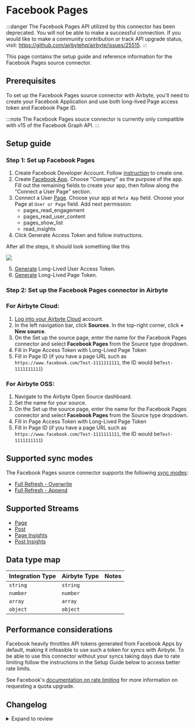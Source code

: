 # Facebook Pages

:::danger
The Facebook Pages API utilized by this connector has been deprecated. You will not be able to make a successful connection. If you would like to make a community contribution or track API upgrade status, visit: https://github.com/airbytehq/airbyte/issues/25515.
:::

This page contains the setup guide and reference information for the Facebook Pages source connector.

## Prerequisites

To set up the Facebook Pages source connector with Airbyte, you'll need to create your Facebook Application and use both long-lived Page access token and Facebook Page ID.

:::note
The Facebook Pages souce connector is currently only compatible with v15 of the Facebook Graph API.
:::

## Setup guide

### Step 1: Set up Facebook Pages

1. Create Facebook Developer Account. Follow [instruction](https://developers.facebook.com/async/registration/) to create one.
2. Create [Facebook App](https://developers.facebook.com/apps/). Choose "Company" as the purpose of the app. Fill out the remaining fields to create your app, then follow along the "Connect a User Page" section.
3. Connect a User [Page](https://developers.facebook.com/tools/explorer/). Choose your app at `Meta App` field. Choose your Page at `User or Page` field. Add next permission:
   - pages_read_engagement
   - pages_read_user_content
   - pages_show_list
   - read_insights
4. Click Generate Access Token and follow instructions.

After all the steps, it should look something like this

![](/.gitbook/assets/facebook-pages-1.png)

5. [Generate](https://developers.facebook.com/docs/facebook-login/guides/access-tokens/get-long-lived#get-a-long-lived-user-access-token) Long-Lived User Access Token.
6. [Generate](https://developers.facebook.com/docs/facebook-login/guides/access-tokens/get-long-lived#long-lived-page-token) Long-Lived Page Token.

### Step 2: Set up the Facebook Pages connector in Airbyte

### For Airbyte Cloud:

1. [Log into your Airbyte Cloud](https://cloud.airbyte.com/workspaces) account.
2. In the left navigation bar, click **Sources**. In the top-right corner, click **+ New source**.
3. On the Set up the source page, enter the name for the Facebook Pages connector and select **Facebook Pages** from the Source type dropdown.
4. Fill in Page Access Token with Long-Lived Page Token
5. Fill in Page ID (if you have a page URL such as `https://www.facebook.com/Test-1111111111`, the ID would be`Test-1111111111`)

### For Airbyte OSS:

1. Navigate to the Airbyte Open Source dashboard.
2. Set the name for your source.
3. On the Set up the source page, enter the name for the Facebook Pages connector and select **Facebook Pages** from the Source type dropdown.
4. Fill in Page Access Token with Long-Lived Page Token
5. Fill in Page ID (if you have a page URL such as `https://www.facebook.com/Test-1111111111`, the ID would be`Test-1111111111`)

## Supported sync modes

The Facebook Pages source connector supports the following [sync modes](https://docs.airbyte.com/cloud/core-concepts#connection-sync-modes):

- [Full Refresh - Overwrite](https://docs.airbyte.com/understanding-airbyte/connections/full-refresh-overwrite/)
- [Full Refresh - Append](https://docs.airbyte.com/understanding-airbyte/connections/full-refresh-append)

## Supported Streams

- [Page](https://developers.facebook.com/docs/graph-api/reference/v19.0/page/#overview)
- [Post](https://developers.facebook.com/docs/graph-api/reference/v19.0/page/feed)
- [Page Insights](https://developers.facebook.com/docs/graph-api/reference/v19.0/page/insights)
- [Post Insights](https://developers.facebook.com/docs/graph-api/reference/v19.0/insights)

## Data type map

| Integration Type | Airbyte Type | Notes |
| :--------------- | :----------- | :---- |
| `string`         | `string`     |       |
| `number`         | `number`     |       |
| `array`          | `array`      |       |
| `object`         | `object`     |       |

## Performance considerations

Facebook heavily throttles API tokens generated from Facebook Apps by default, making it infeasible to use such a token for syncs with Airbyte. To be able to use this connector without your syncs taking days due to rate limiting follow the instructions in the Setup Guide below to access better rate limits.

See Facebook's [documentation on rate limiting](https://developers.facebook.com/docs/graph-api/overview/rate-limiting) for more information on requesting a quota upgrade.

## Changelog

<details>
  <summary>Expand to review</summary>

| Version | Date       | Pull Request                                             | Subject                                                                                                                                                                |
|:--------|:-----------| :------------------------------------------------------- |:-----------------------------------------------------------------------------------------------------------------------------------------------------------------------|
| 1.1.0   | 2025-04-30 | [59126](https://github.com/airbytehq/airbyte/pull/59126) | Re-enable in cloud and update versions                                                                                                                                 |
| 1.0.32  | 2025-02-01 | [52793](https://github.com/airbytehq/airbyte/pull/52793) | Update dependencies                                                                                                                                                    |
| 1.0.31  | 2025-01-27 | [52122](https://github.com/airbytehq/airbyte/pull/52122/files) | Upgrade Facebook API to v21.0                                                                                                                                          |
| 1.0.30  | 2025-01-25 | [52373](https://github.com/airbytehq/airbyte/pull/52373) | Update dependencies                                                                                                                                                    |
| 1.0.29  | 2025-01-18 | [51637](https://github.com/airbytehq/airbyte/pull/51637) | Update dependencies                                                                                                                                                    |
| 1.0.28  | 2025-01-11 | [51056](https://github.com/airbytehq/airbyte/pull/51056) | Update dependencies                                                                                                                                                    |
| 1.0.27  | 2025-01-04 | [50923](https://github.com/airbytehq/airbyte/pull/50923) | Update dependencies                                                                                                                                                    |
| 1.0.26  | 2024-12-28 | [50530](https://github.com/airbytehq/airbyte/pull/50530) | Update dependencies                                                                                                                                                    |
| 1.0.25  | 2024-12-21 | [49997](https://github.com/airbytehq/airbyte/pull/49997) | Update dependencies                                                                                                                                                    |
| 1.0.24  | 2024-12-14 | [49154](https://github.com/airbytehq/airbyte/pull/49154) | Starting with this version, the Docker image is now rootless. Please note that this and future versions will not be compatible with Airbyte versions earlier than 0.64 |
| 1.0.23  | 2024-10-29 | [47737](https://github.com/airbytehq/airbyte/pull/47737) | Update dependencies                                                                                                                                                    |
| 1.0.22  | 2024-10-21 | [47025](https://github.com/airbytehq/airbyte/pull/47025) | Update dependencies                                                                                                                                                    |
| 1.0.21  | 2024-10-12 | [46807](https://github.com/airbytehq/airbyte/pull/46807) | Update dependencies                                                                                                                                                    |
| 1.0.20  | 2024-10-05 | [46461](https://github.com/airbytehq/airbyte/pull/46461) | Update dependencies                                                                                                                                                    |
| 1.0.19  | 2024-09-28 | [46133](https://github.com/airbytehq/airbyte/pull/46133) | Update dependencies                                                                                                                                                    |
| 1.0.18  | 2024-09-21 | [45734](https://github.com/airbytehq/airbyte/pull/45734) | Update dependencies                                                                                                                                                    |
| 1.0.17  | 2024-09-14 | [45563](https://github.com/airbytehq/airbyte/pull/45563) | Update dependencies                                                                                                                                                    |
| 1.0.16  | 2024-09-07 | [45311](https://github.com/airbytehq/airbyte/pull/45311) | Update dependencies                                                                                                                                                    |
| 1.0.15  | 2024-08-31 | [45052](https://github.com/airbytehq/airbyte/pull/45052) | Update dependencies                                                                                                                                                    |
| 1.0.14  | 2024-08-24 | [44664](https://github.com/airbytehq/airbyte/pull/44664) | Update dependencies                                                                                                                                                    |
| 1.0.13  | 2024-08-17 | [44234](https://github.com/airbytehq/airbyte/pull/44234) | Update dependencies                                                                                                                                                    |
| 1.0.12  | 2024-08-12 | [43729](https://github.com/airbytehq/airbyte/pull/43729) | Update dependencies                                                                                                                                                    |
| 1.0.11  | 2024-08-10 | [43477](https://github.com/airbytehq/airbyte/pull/43477) | Update dependencies                                                                                                                                                    |
| 1.0.10  | 2024-08-03 | [43224](https://github.com/airbytehq/airbyte/pull/43224) | Update dependencies                                                                                                                                                    |
| 1.0.9   | 2024-07-27 | [42787](https://github.com/airbytehq/airbyte/pull/42787) | Update dependencies                                                                                                                                                    |
| 1.0.8   | 2024-07-20 | [42255](https://github.com/airbytehq/airbyte/pull/42255) | Update dependencies                                                                                                                                                    |
| 1.0.7   | 2024-07-13 | [41685](https://github.com/airbytehq/airbyte/pull/41685) | Update dependencies                                                                                                                                                    |
| 1.0.6   | 2024-07-10 | [41543](https://github.com/airbytehq/airbyte/pull/41543) | Update dependencies                                                                                                                                                    |
| 1.0.5   | 2024-07-09 | [41126](https://github.com/airbytehq/airbyte/pull/41126) | Update dependencies                                                                                                                                                    |
| 1.0.4   | 2024-07-06 | [40812](https://github.com/airbytehq/airbyte/pull/40812) | Update dependencies                                                                                                                                                    |
| 1.0.3   | 2024-06-25 | [40500](https://github.com/airbytehq/airbyte/pull/40500) | Update dependencies                                                                                                                                                    |
| 1.0.2   | 2024-06-22 | [40058](https://github.com/airbytehq/airbyte/pull/40058) | Update dependencies                                                                                                                                                    |
| 1.0.1   | 2024-06-06 | [39243](https://github.com/airbytehq/airbyte/pull/39243) | [autopull] Upgrade base image to v1.2.2                                                                                                                                |
| 1.0.0   | 2024-03-14 | [36015](https://github.com/airbytehq/airbyte/pull/36015) | Upgrade Facebook API to v19.0                                                                                                                                          |
| 0.3.0   | 2023-06-26 | [27728](https://github.com/airbytehq/airbyte/pull/27728) | License Update: Elv2                                                                                                                                                   |
| 0.2.5   | 2023-04-13 | [26939](https://github.com/airbytehq/airbyte/pull/26939) | Add advancedAuth to the connector spec                                                                                                                                 |
| 0.2.4   | 2023-04-13 | [25143](https://github.com/airbytehq/airbyte/pull/25143) | Update insight metrics request params                                                                                                                                  |
| 0.2.3   | 2023-02-23 | [23395](https://github.com/airbytehq/airbyte/pull/23395) | Parse datetime to rfc3339                                                                                                                                              |
| 0.2.2   | 2023-02-10 | [22804](https://github.com/airbytehq/airbyte/pull/22804) | Retry 500 errors                                                                                                                                                       |
| 0.2.1   | 2022-12-29 | [20925](https://github.com/airbytehq/airbyte/pull/20925) | Fix tests; modify expected records                                                                                                                                     |
| 0.2.0   | 2022-11-24 | [19788](https://github.com/airbytehq/airbyte/pull/19788) | Migrate lo low-code; Beta certification; Upgrade Facebook API to v.15                                                                                                  |
| 0.1.6   | 2021-12-22 | [9032](https://github.com/airbytehq/airbyte/pull/9032) | Remove deprecated field `live_encoders` from Page stream                                                                                                               |
| 0.1.5   | 2021-11-26 | [8267](https://github.com/airbytehq/airbyte/pull/8267) | updated all empty objects in schemas for Page and Post streams                                                                                                         |
| 0.1.4   | 2021-11-26 | [](https://github.com/airbytehq/airbyte/pull/)           | Remove unsupported insights_export field from Pages request                                                                                                            |
| 0.1.3   | 2021-10-28 | [7440](https://github.com/airbytehq/airbyte/pull/7440)   | Generate Page token from config access token                                                                                                                           |
| 0.1.2   | 2021-10-18 | [7128](https://github.com/airbytehq/airbyte/pull/7128)   | Upgrade Facebook API to v.12                                                                                                                                           |
| 0.1.1   | 2021-09-30 | [6438](https://github.com/airbytehq/airbyte/pull/6438)   | Annotate Oauth2 flow initialization parameters in connector specification                                                                                              |
| 0.1.0   | 2021-09-01 | [5158](https://github.com/airbytehq/airbyte/pull/5158)   | Initial Release                                                                                                                                                        |

</details>
